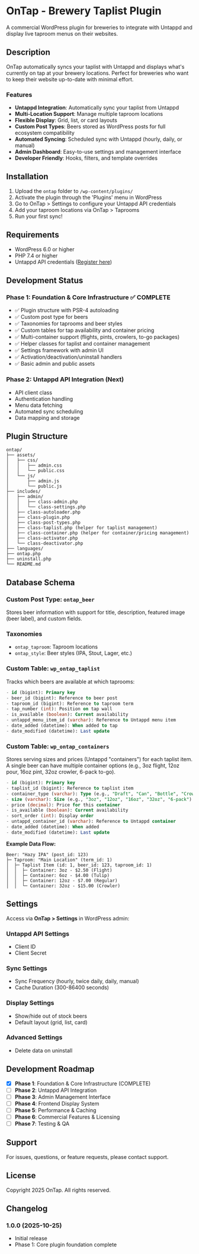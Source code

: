 # OnTap - Brewery Taplist Plugin

A commercial WordPress plugin for breweries to integrate with Untappd and display live taproom menus on their websites.

## Description

OnTap automatically syncs your taplist with Untappd and displays what's currently on tap at your brewery locations. Perfect for breweries who want to keep their website up-to-date with minimal effort.

### Features

- **Untappd Integration**: Automatically sync your taplist from Untappd
- **Multi-Location Support**: Manage multiple taproom locations
- **Flexible Display**: Grid, list, or card layouts
- **Custom Post Types**: Beers stored as WordPress posts for full ecosystem compatibility
- **Automated Syncing**: Scheduled sync with Untappd (hourly, daily, or manual)
- **Admin Dashboard**: Easy-to-use settings and management interface
- **Developer Friendly**: Hooks, filters, and template overrides

## Installation

1. Upload the `ontap` folder to `/wp-content/plugins/`
2. Activate the plugin through the 'Plugins' menu in WordPress
3. Go to OnTap > Settings to configure your Untappd API credentials
4. Add your taproom locations via OnTap > Taprooms
5. Run your first sync!

## Requirements

- WordPress 6.0 or higher
- PHP 7.4 or higher
- Untappd API credentials ([Register here](https://untappd.com/api/register))

## Development Status

### Phase 1: Foundation & Core Infrastructure ✅ COMPLETE

- ✅ Plugin structure with PSR-4 autoloading
- ✅ Custom post type for beers
- ✅ Taxonomies for taprooms and beer styles
- ✅ Custom tables for tap availability and container pricing
- ✅ Multi-container support (flights, pints, crowlers, to-go packages)
- ✅ Helper classes for taplist and container management
- ✅ Settings framework with admin UI
- ✅ Activation/deactivation/uninstall handlers
- ✅ Basic admin and public assets

### Phase 2: Untappd API Integration (Next)

- API client class
- Authentication handling
- Menu data fetching
- Automated sync scheduling
- Data mapping and storage

## Plugin Structure

```
ontap/
├── assets/
│   ├── css/
│   │   ├── admin.css
│   │   └── public.css
│   └── js/
│       ├── admin.js
│       └── public.js
├── includes/
│   ├── admin/
│   │   ├── class-admin.php
│   │   └── class-settings.php
│   ├── class-autoloader.php
│   ├── class-plugin.php
│   ├── class-post-types.php
│   ├── class-taplist.php (helper for taplist management)
│   ├── class-container.php (helper for container/pricing management)
│   ├── class-activator.php
│   └── class-deactivator.php
├── languages/
├── ontap.php
├── uninstall.php
└── README.md
```

## Database Schema

### Custom Post Type: `ontap_beer`
Stores beer information with support for title, description, featured image (beer label), and custom fields.

### Taxonomies
- `ontap_taproom`: Taproom locations
- `ontap_style`: Beer styles (IPA, Stout, Lager, etc.)

### Custom Table: `wp_ontap_taplist`
Tracks which beers are available at which taprooms:

```sql
- id (bigint): Primary key
- beer_id (bigint): Reference to beer post
- taproom_id (bigint): Reference to taproom term
- tap_number (int): Position on tap wall
- is_available (boolean): Current availability
- untappd_menu_item_id (varchar): Reference to Untappd menu item
- date_added (datetime): When added to tap
- date_modified (datetime): Last update
```

### Custom Table: `wp_ontap_containers`
Stores serving sizes and prices (Untappd "containers") for each taplist item. A single beer can have multiple container options (e.g., 3oz flight, 12oz pour, 16oz pint, 32oz crowler, 6-pack to-go).

```sql
- id (bigint): Primary key
- taplist_id (bigint): Reference to taplist item
- container_type (varchar): Type (e.g., "Draft", "Can", "Bottle", "Crowler")
- size (varchar): Size (e.g., "3oz", "12oz", "16oz", "32oz", "6-pack")
- price (decimal): Price for this container
- is_available (boolean): Current availability
- sort_order (int): Display order
- untappd_container_id (varchar): Reference to Untappd container
- date_added (datetime): When added
- date_modified (datetime): Last update
```

**Example Data Flow:**
```
Beer: "Hazy IPA" (post_id: 123)
├─ Taproom: "Main Location" (term_id: 1)
│  ├─ Taplist Item (id: 1, beer_id: 123, taproom_id: 1)
│  │  ├─ Container: 3oz - $2.50 (Flight)
│  │  ├─ Container: 6oz - $4.00 (Tulip)
│  │  ├─ Container: 12oz - $7.00 (Regular)
│  │  └─ Container: 32oz - $15.00 (Crowler)
```

## Settings

Access via **OnTap > Settings** in WordPress admin:

### Untappd API Settings
- Client ID
- Client Secret

### Sync Settings
- Sync Frequency (hourly, twice daily, daily, manual)
- Cache Duration (300-86400 seconds)

### Display Settings
- Show/hide out of stock beers
- Default layout (grid, list, card)

### Advanced Settings
- Delete data on uninstall

## Development Roadmap

- [x] **Phase 1**: Foundation & Core Infrastructure (COMPLETE)
- [ ] **Phase 2**: Untappd API Integration
- [ ] **Phase 3**: Admin Management Interface
- [ ] **Phase 4**: Frontend Display System
- [ ] **Phase 5**: Performance & Caching
- [ ] **Phase 6**: Commercial Features & Licensing
- [ ] **Phase 7**: Testing & QA

## Support

For issues, questions, or feature requests, please contact support.

## License

Copyright 2025 OnTap. All rights reserved.

## Changelog

### 1.0.0 (2025-10-25)
- Initial release
- Phase 1: Core plugin foundation complete
